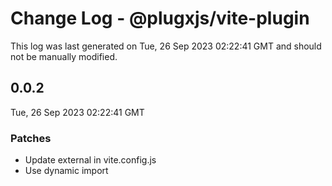 # Change Log - @plugxjs/vite-plugin

This log was last generated on Tue, 26 Sep 2023 02:22:41 GMT and should not be manually modified.

## 0.0.2
Tue, 26 Sep 2023 02:22:41 GMT

### Patches

- Update external in vite.config.js
- Use dynamic import

